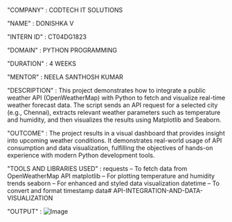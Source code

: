 "COMPANY" : CODTECH IT SOLUTIONS

"NAME" : DONISHKA V

"INTERN ID" : CT04DG1823

"DOMAIN" : PYTHON PROGRAMMING

"DURATION" : 4 WEEKS

"MENTOR" : NEELA SANTHOSH KUMAR

"DESCRIPTION" : This project demonstrates how to integrate a public weather API (OpenWeatherMap) with Python to fetch and visualize real-time weather forecast data. The script sends an API request for a selected city (e.g., Chennai), extracts relevant weather parameters such as temperature and humidity, and then visualizes the results using Matplotlib and Seaborn.

"OUTCOME" : The project results in a visual dashboard that provides insight into upcoming weather conditions. It demonstrates real-world usage of API consumption and data visualization, fulfilling the objectives of hands-on experience with modern Python development tools.

"TOOLS AND LIBRARIES USED" : requests – To fetch data from OpenWeatherMap API matplotlib – For plotting temperature and humidity trends seaborn – For enhanced and styled data visualization datetime – To convert and format timestamp data# API-INTEGRATION-AND-DATA-VISUALIZATION

"OUTPUT" : ![Image](https://github.com/user-attachments/assets/bf211b4a-8a66-46a8-ae1b-610723b95a40)
